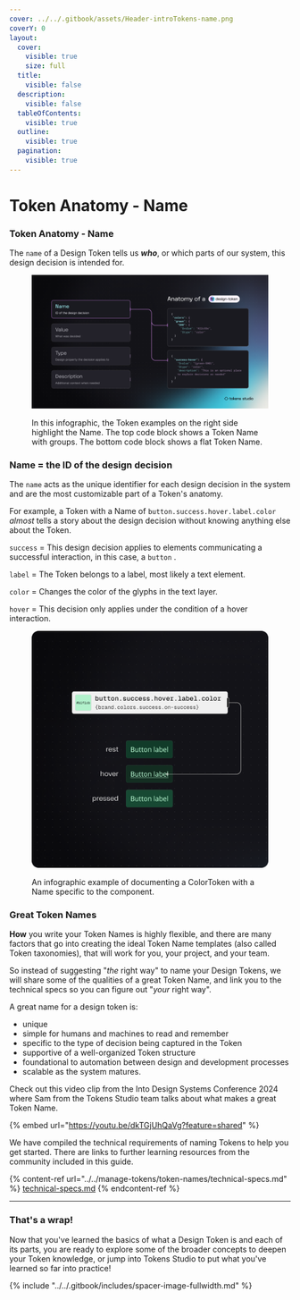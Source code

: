 ```yaml
---
cover: ../../.gitbook/assets/Header-introTokens-name.png
coverY: 0
layout:
  cover:
    visible: true
    size: full
  title:
    visible: false
  description:
    visible: false
  tableOfContents:
    visible: true
  outline:
    visible: true
  pagination:
    visible: true
---
```


# Token Anatomy - Name

### Token Anatomy - Name&#x20;

The `name` of a Design Token tells us _**who**_, or which parts of our system, this design decision is intended for.&#x20;

<figure><img src="../../.gitbook/assets/token-anatomy-name.png" alt=""><figcaption><p>In this infographic, the Token examples on the right side highlight the Name. The top code block shows a Token Name with groups. The bottom code block shows a flat Token Name.</p></figcaption></figure>

### Name = the ID of the design decision

The `name` acts as the unique identifier for each design decision in the system and are the most customizable part of a Token's anatomy.

For example, a Token with a Name of `button.success.hover.label.color` _almost_ tells a story about the design decision without knowing anything else about the Token.&#x20;

`success` = This design decision applies to elements communicating a successful interaction, in this case, a `button` .

`label` = The Token belongs to a label, most likely a text element.&#x20;

`color` = Changes the color of the glyphs in the text layer.

`hover` = This decision only applies under the condition of a hover interaction.&#x20;



<figure><img src="../../.gitbook/assets/token-intro-example-name.png" alt=""><figcaption><p>An infographic example of documenting a ColorToken with a Name specific to the component. </p></figcaption></figure>

### Great Token Names

**How** you write your Token Names is highly flexible, and there are many factors that go into creating the ideal Token Name templates (also called Token taxonomies), that will work for you, your project, and your team.&#x20;

So instead of suggesting "_the_ right way" to name your Design Tokens, we will share some of the qualities of a great Token Name, and link you to the technical specs so you can figure out "_your_ right way".&#x20;



A great name for a design token is:

* unique
* simple for humans and machines to read and remember
* specific to the type of decision being captured in the Token
* supportive of a well-organized Token structure
* foundational to automation between design and development processes
* scalable as the system matures.&#x20;

Check out this video clip from the Into Design Systems Conference 2024 where Sam from the Tokens Studio team talks about what makes a great Token Name.&#x20;

{% embed url="https://youtu.be/dkTGjUhQaVg?feature=shared" %}

We have compiled the technical requirements of naming Tokens to help you get started. There are links to further learning resources from the community included in this guide.&#x20;

{% content-ref url="../../manage-tokens/token-names/technical-specs.md" %}
[technical-specs.md](../../manage-tokens/token-names/technical-specs.md)
{% endcontent-ref %}

***



### That's a wrap!

Now that you've learned the basics of what a Design Token is and each of its parts, you are ready to explore some of the broader concepts to deepen your Token knowledge, or jump into Tokens Studio to put what you've learned so far into practice!&#x20;

{% include "../../.gitbook/includes/spacer-image-fullwidth.md" %}
